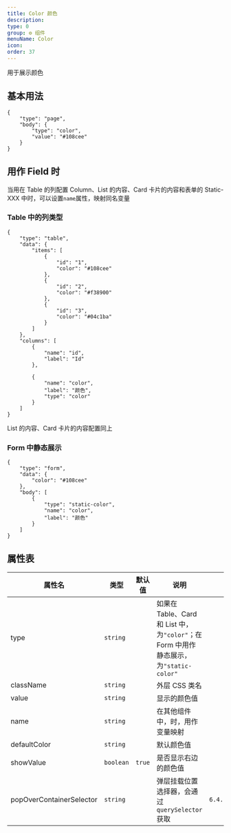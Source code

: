 ```yaml
---
title: Color 颜色
description:
type: 0
group: ⚙ 组件
menuName: Color
icon:
order: 37
---
```


用于展示颜色

## 基本用法

```schema
{
    "type": "page",
    "body": {
        "type": "color",
        "value": "#108cee"
    }
}
```

## 用作 Field 时

当用在 Table 的列配置 Column、List 的内容、Card 卡片的内容和表单的 Static-XXX 中时，可以设置`name`属性，映射同名变量

### Table 中的列类型

```schema: scope="body"
{
    "type": "table",
    "data": {
        "items": [
            {
                "id": "1",
                "color": "#108cee"
            },
            {
                "id": "2",
                "color": "#f38900"
            },
            {
                "id": "3",
                "color": "#04c1ba"
            }
        ]
    },
    "columns": [
        {
            "name": "id",
            "label": "Id"
        },

        {
            "name": "color",
            "label": "颜色",
            "type": "color"
        }
    ]
}
```

List 的内容、Card 卡片的内容配置同上

### Form 中静态展示

```schema: scope="body"
{
    "type": "form",
    "data": {
        "color": "#108cee"
    },
    "body": [
        {
            "type": "static-color",
            "name": "color",
            "label": "颜色"
        }
    ]
}
```

## 属性表

| 属性名                   | 类型      | 默认值 | 说明                                                                                   | |
| ------------------------ | --------- | ------ | -------------------------------------------------------------------------------------- | ------- |
| type                     | `string`  |        | 如果在 Table、Card 和 List 中，为`"color"`；在 Form 中用作静态展示，为`"static-color"` |
| className                | `string`  |        | 外层 CSS 类名                                                                          |
| value                    | `string`  |        | 显示的颜色值                                                                           |
| name                     | `string`  |        | 在其他组件中，时，用作变量映射                                                         |
| defaultColor             | `string`  |        | 默认颜色值                                                                             |
| showValue                | `boolean` | `true` | 是否显示右边的颜色值                                                                   |
| popOverContainerSelector | `string`  |        | 弹层挂载位置选择器，会通过`querySelector`获取                                          | `6.4.2` |
